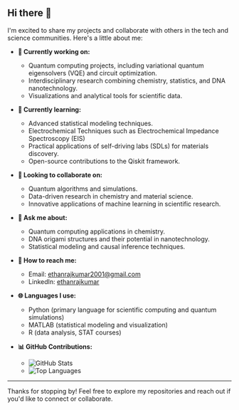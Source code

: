 ## Hi there 👋

I'm excited to share my projects and collaborate with others in the tech and science communities. Here's a little about me:

- **🔧 Currently working on:**
  - Quantum computing projects, including variational quantum eigensolvers (VQE) and circuit optimization.
  - Interdisciplinary research combining chemistry, statistics, and DNA nanotechnology.
  - Visualizations and analytical tools for scientific data.

- **🌱 Currently learning:**
  - Advanced statistical modeling techniques.
  - Electrochemical Techniques such as Electrochemical Impedance Spectroscopy (EIS) 
  - Practical applications of self-driving labs (SDLs) for materials discovery.
  - Open-source contributions to the Qiskit framework.

- **💪 Looking to collaborate on:**
  - Quantum algorithms and simulations.
  - Data-driven research in chemistry and material science.
  - Innovative applications of machine learning in scientific research.

- **💬 Ask me about:**
  - Quantum computing applications in chemistry.
  - DNA origami structures and their potential in nanotechnology.
  - Statistical modeling and causal inference techniques.

- **📧 How to reach me:**
  - Email: ethanrajkumar2001@gmail.com
  - LinkedIn: [ethanrajkumar](https://www.linkedin.com/in/ethanrajkumar/)
 
    
- **🌐 Languages I use:**
  - Python (primary language for scientific computing and quantum simulations)
  - MATLAB (statistical modeling and visualization)
  - R (data analysis, STAT courses)

- **📊 GitHub Contributions:**
  - ![GitHub Stats](https://github-readme-stats.vercel.app/api?username=ethraj2001&show_icons=true&theme=radical)
  - ![Top Languages](https://github-readme-stats.vercel.app/api/top-langs/?username=ethraj2001&layout=compact&theme=radical)

---

Thanks for stopping by! Feel free to explore my repositories and reach out if you'd like to connect or collaborate.
